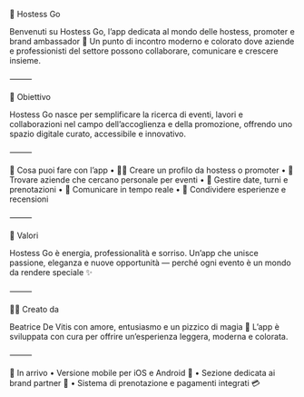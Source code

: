 💄 Hostess Go

Benvenuti su Hostess Go, l’app dedicata al mondo delle hostess, promoter e brand ambassador 💫
Un punto di incontro moderno e colorato dove aziende e professionisti del settore possono collaborare, comunicare e crescere insieme.

⸻

🎯 Obiettivo

Hostess Go nasce per semplificare la ricerca di eventi, lavori e collaborazioni nel campo dell’accoglienza e della promozione, offrendo uno spazio digitale curato, accessibile e innovativo.

⸻

💼 Cosa puoi fare con l’app
	•	👩‍💼 Creare un profilo da hostess o promoter
	•	🏢 Trovare aziende che cercano personale per eventi
	•	📅 Gestire date, turni e prenotazioni
	•	💬 Comunicare in tempo reale
	•	🌟 Condividere esperienze e recensioni

⸻

🌸 Valori

Hostess Go è energia, professionalità e sorriso.
Un’app che unisce passione, eleganza e nuove opportunità — perché ogni evento è un mondo da rendere speciale ✨

⸻

👩‍💻 Creato da

Beatrice De Vitis con amore, entusiasmo e un pizzico di magia 💖
L’app è sviluppata con cura per offrire un’esperienza leggera, moderna e colorata.

⸻

🚀 In arrivo
	•	Versione mobile per iOS e Android 📱
	•	Sezione dedicata ai brand partner 🤝
	•	Sistema di prenotazione e pagamenti integrati 💳
